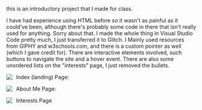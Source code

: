 this is an introductory project that I made for class.

I have had experience using HTML before so it wasn't as painful as it could've been, although there's probably some code in there that isn't really used for anything. Sorry about that.
I made the whole thing in Visual Studio Code pretty much, I just transferred it to Glitch.
I Mainly used resources from GIPHY and w3schools.com, and there is a custom pointer as well (which I gave credit for).
There are interactive elements involved, such buttons to navigate the site and a hover event. 
There are also some unordered lists on the "interests" page, I just removed the bullets.


Index (landing) Page:
<img src="https://drive.google.com/file/d/1ginyHCzvbbSM7OvnkDUWGDSIkd-4MHEL/view?usp=sharing"
     style="float: left; margin-right: 10px;" />
     
     
About Me Page:
<img src="https://drive.google.com/file/d/1gixo11sBylwbpqtvXxoq18--rCVqaGgF/view?usp=sharing"
     style="float: left; margin-right: 10px;" />
     
     
Interests Page
<img src="https://drive.google.com/file/d/1aWZapw-y9PIa8DPNOiOkoe02Ngs2DT7y/view?usp=sharing"
     style="float: left; margin-right: 10px;" />
